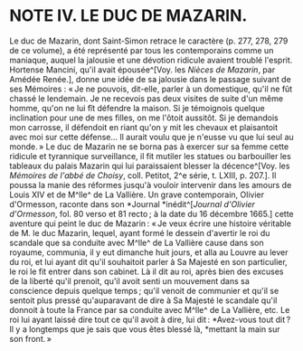 # NOTE IV. LE DUC DE MAZARIN.

Le duc de Mazarin, dont Saint-Simon retrace le caractère (p. 277, 278, 279 de
ce volume), a été représenté par tous les contemporains comme un maniaque,
auquel la jalousie et une dévotion ridicule avaient troublé l'esprit. Hortense
Mancini, qu'il avait épousée^[Voy. les *Nièces de Mazarin*, par Amédée
Renée.], donne une idée de sa jalousie dans le passage suivant de ses Mémoires
: « Je ne pouvois, dit-elle, parler à un domestique, qu'il ne fût chassé le
lendemain. Je ne recevois pas deux visites de suite d'un même homme, qu'on ne
lui fît défendre la maison. Si je témoignois quelque inclination pour une de
mes filles, on me l'ôtoit aussitôt. Si je demandois mon carrosse, il défendoit
en riant qu'on y mit les chevaux et plaisantoit avec moi sur cette défense...
Il aurait voulu que je n'eusse vu que lui seul au monde. » Le duc de Mazarin
ne se borna pas à exercer sur sa femme cette ridicule et tyrannique
surveillance, il fit mutiler les statues ou barbouiller les tableaux du palais
Mazarin qui lui paraissaient blesser la décence^[Voy. les *Mémoires de l'abbé
de Choisy*, coll. Petitot, 2^e série, t. LXIII, p. 207.]. Il poussa la manie
des réformes jusqu'à vouloir intervenir dans les amours de Louis XIV et de
M^lle^ de La Vallière. Un grave contemporain, Olivier d'Ormesson, raconte dans
son *Journal *inédit^[*Journal d'Olivier d'Ormesson*, fol. 80 verso et 81
recto ; à la date du 16 décembre 1665.] cette aventure qui peint le duc de
Mazarin : « Je veux écrire une histoire véritable de M. le duc Mazarin, lequel,
ayant formé le dessein d'avertir le roi du scandale que sa conduite avec M^lle^
de La Vallière cause dans son royaume, communia, il y eut dimanche huit jours,
et alla au Louvre au lever du roi, et lui ayant dit qu'il souhaitoit parler à
Sa Majesté en son particulier, le roi le fit entrer dans son cabinet. Là il
dit au roi, après bien des excuses de la liberté qu'il prenoit, qu'il avoit
senti un mouvement dans sa conscience depuis quelque temps ; qu'il venoit de
communier et qu'il se sentoit plus pressé qu'auparavant de dire à Sa Majesté
le scandale qu'il donnoit à toute la France par sa conduite avec M^lle^ de La
Vallière, etc. Le roi lui ayant laissé dire tout ce qu'il avoit à dire, lui
dit : *Avez-vous tout dit ? Il y a longtemps que je sais que vous êtes blessé
là, *mettant la main sur son front. »
